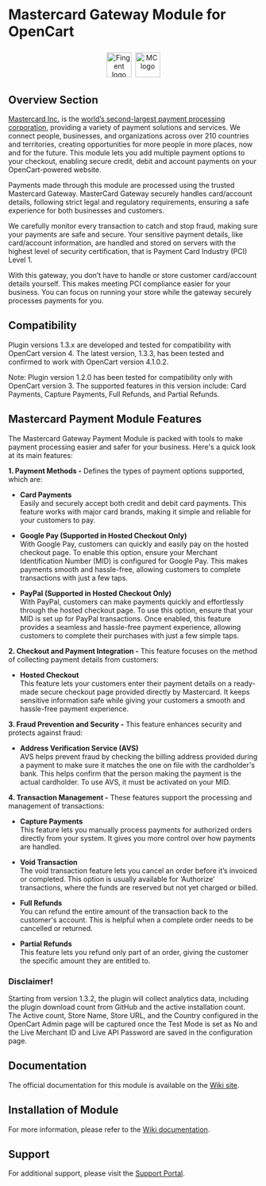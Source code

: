 # Mastercard Gateway Module for OpenCart

<p align="center" style="margin-top: 25px;">
<a href="https://www.fingent.com/" target="_blank"><img alt="Fingent logo" height="50px" src="https://www.fingent.com/wp-content/uploads/Fingent-Logo-01.png"/></a>&nbsp;&nbsp;<img alt="MC logo" height="50px" src="https://mpgs.fingent.wiki/wp-content/uploads/2025/04/mastercard-logo.png"/>
</p>

## Overview Section

[Mastercard Inc.](https://www.mastercard.co.in/en-in.html) is the [world’s second-largest payment processing corporation](https://www.investopedia.com/terms/m/mastercard-card.asp), providing a variety of payment solutions and services. We connect people, businesses, and organizations across over 210 countries and territories, creating opportunities for more people in more places, now and for the future. This module lets you add multiple payment options to your checkout, enabling secure credit, debit and account payments on your OpenCart-powered website.

Payments made through this module are processed using the trusted Mastercard Gateway. MasterCard Gateway securely handles card/account details, following strict legal and regulatory requirements, ensuring a safe experience for both businesses and customers.

We carefully monitor every transaction to catch and stop fraud, making sure your payments are safe and secure. Your sensitive payment details, like card/account information, are handled and stored on servers with the highest level of security certification, that is Payment Card Industry (PCI) Level 1.

With this gateway, you don’t have to handle or store customer card/account details yourself. This makes meeting PCI compliance easier for your business. You can focus on running your store while the gateway securely processes payments for you.

## Compatibility

Plugin versions 1.3.x are developed and tested for compatibility with OpenCart version 4. The latest version, 1.3.3, has been tested and confirmed to work with OpenCart version 4.1.0.2.

Note: Plugin version 1.2.0 has been tested for compatibility only with OpenCart version 3. The supported features in this version include: Card Payments, Capture Payments, Full Refunds, and Partial Refunds.

##  Mastercard Payment Module Features

The Mastercard Gateway Payment Module is packed with tools to make payment processing easier and safer for your business. Here's a quick look at its main features:

**1. Payment Methods -** Defines the types of payment options supported, which are:

   - **Card Payments**<br/>
Easily and securely accept both credit and debit card payments. This feature works with major card brands, making it simple and reliable for your customers to pay.

   - **Google Pay (Supported in Hosted Checkout Only)**<br/>
With Google Pay, customers can quickly and easily pay on the hosted checkout page. To enable this option, ensure your Merchant Identification Number (MID) is configured for Google Pay. This makes payments smooth and hassle-free, allowing customers to complete transactions with just a few taps.

   - **PayPal (Supported in Hosted Checkout Only)**<br/>
With PayPal, customers can make payments quickly and effortlessly through the hosted checkout page. To use this option, ensure that your MID is set up for PayPal transactions. Once enabled, this feature provides a seamless and hassle-free payment experience, allowing customers to complete their purchases with just a few simple taps.

**2. Checkout and Payment Integration -** This feature focuses on the method of collecting payment details from customers:

   - **Hosted Checkout**<br/>
This feature lets your customers enter their payment details on a ready-made secure checkout page provided directly by Mastercard. It keeps sensitive information safe while giving your customers a smooth and hassle-free payment experience.

**3. Fraud Prevention and Security -** This feature enhances security and protects against fraud:

   - **Address Verification Service (AVS)**<br/>
AVS helps prevent fraud by checking the billing address provided during a payment to make sure it matches the one on file with the cardholder's bank. This helps confirm that the person making the payment is the actual cardholder. To use AVS, it must be activated on your MID.

**4. Transaction Management -** These features support the processing and management of transactions:

   - **Capture Payments**<br/>
This feature lets you manually process payments for authorized orders directly from your system. It gives you more control over how payments are handled.

   - **Void Transaction**<br/>
The void transaction feature lets you cancel an order before it’s invoiced or completed. This option is usually available for ‘Authorize’ transactions, where the funds are reserved but not yet charged or billed.

- **Full Refunds**<br/>
You can refund the entire amount of the transaction back to the customer's account. This is helpful when a complete order needs to be cancelled or returned. 

- **Partial Refunds**<br/>
This feature lets you refund only part of an order, giving the customer the specific amount they are entitled to.

### Disclaimer!

Starting from version 1.3.2, the plugin will collect analytics data, including the plugin download count from GitHub and the active installation count. The Active count, Store Name, Store URL, and the Country configured in the OpenCart Admin page will be captured once the Test Mode is set as No and the Live Merchant ID and Live API Password are saved in the configuration page.

## Documentation
The official documentation for this module is available on the [Wiki site](https://mpgs.fingent.wiki/enterprise/opencart-mastercard-gateway/overview-and-feature-support).

## Installation of Module
For more information, please refer to the [Wiki documentation](https://mpgs.fingent.wiki/enterprise/opencart-mastercard-gateway/installation).

## Support
For additional support, please visit the [Support Portal](https://mpgsfgs.atlassian.net/servicedesk/customer/user/login?destination=portals).